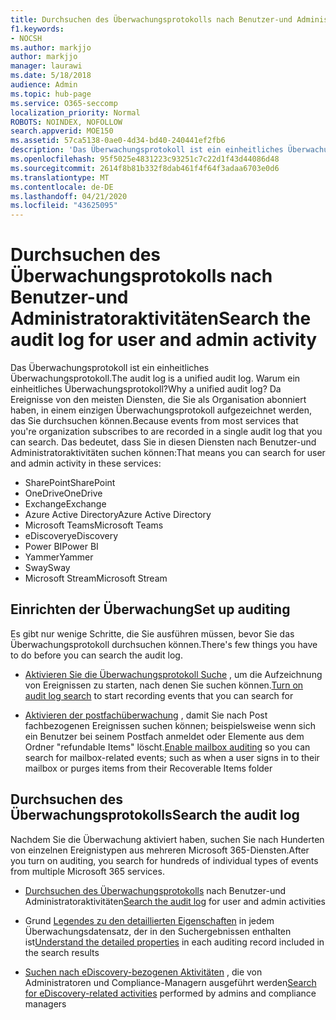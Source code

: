 ```yaml
---
title: Durchsuchen des Überwachungsprotokolls nach Benutzer-und Administratoraktivitäten
f1.keywords:
- NOCSH
ms.author: markjjo
author: markjjo
manager: laurawi
ms.date: 5/18/2018
audience: Admin
ms.topic: hub-page
ms.service: O365-seccomp
localization_priority: Normal
ROBOTS: NOINDEX, NOFOLLOW
search.appverid: MOE150
ms.assetid: 57ca5138-0ae0-4d34-bd40-240441ef2fb6
description: 'Das Überwachungsprotokoll ist ein einheitliches Überwachungsprotokoll. Warum ein einheitliches Überwachungsprotokoll? Da Ereignisse von den meisten Diensten, die Ihre Organisation abonniert, in einem einzigen Überwachungsprotokoll aufgezeichnet werden, das Sie durchsuchen können. Das bedeutet, dass Sie in diesen Diensten nach Benutzer-und Administratoraktivitäten suchen können:'
ms.openlocfilehash: 95f5025e4831223c93251c7c22d1f43d44086d48
ms.sourcegitcommit: 2614f8b81b332f8dab461f4f64f3adaa6703e0d6
ms.translationtype: MT
ms.contentlocale: de-DE
ms.lasthandoff: 04/21/2020
ms.locfileid: "43625095"
---
```

# <a name="search-the-audit-log-for-user-and-admin-activity"></a><span data-ttu-id="0fa99-106">Durchsuchen des Überwachungsprotokolls nach Benutzer-und Administratoraktivitäten</span><span class="sxs-lookup"><span data-stu-id="0fa99-106">Search the audit log for user and admin activity</span></span>

<span data-ttu-id="0fa99-107">Das Überwachungsprotokoll ist ein einheitliches Überwachungsprotokoll.</span><span class="sxs-lookup"><span data-stu-id="0fa99-107">The audit log is a unified audit log.</span></span> <span data-ttu-id="0fa99-108">Warum ein einheitliches Überwachungsprotokoll?</span><span class="sxs-lookup"><span data-stu-id="0fa99-108">Why a unified audit log?</span></span> <span data-ttu-id="0fa99-109">Da Ereignisse von den meisten Diensten, die Sie als Organisation abonniert haben, in einem einzigen Überwachungsprotokoll aufgezeichnet werden, das Sie durchsuchen können.</span><span class="sxs-lookup"><span data-stu-id="0fa99-109">Because events from most services that you're organization subscribes to are recorded in a single audit log that you can search.</span></span> <span data-ttu-id="0fa99-110">Das bedeutet, dass Sie in diesen Diensten nach Benutzer-und Administratoraktivitäten suchen können:</span><span class="sxs-lookup"><span data-stu-id="0fa99-110">That means you can search for user and admin activity in these services:</span></span> 
  
- <span data-ttu-id="0fa99-111">SharePoint</span><span class="sxs-lookup"><span data-stu-id="0fa99-111">SharePoint</span></span>
- <span data-ttu-id="0fa99-112">OneDrive</span><span class="sxs-lookup"><span data-stu-id="0fa99-112">OneDrive</span></span>
- <span data-ttu-id="0fa99-113">Exchange</span><span class="sxs-lookup"><span data-stu-id="0fa99-113">Exchange</span></span>
- <span data-ttu-id="0fa99-114">Azure Active Directory</span><span class="sxs-lookup"><span data-stu-id="0fa99-114">Azure Active Directory</span></span>
- <span data-ttu-id="0fa99-115">Microsoft Teams</span><span class="sxs-lookup"><span data-stu-id="0fa99-115">Microsoft Teams</span></span>
- <span data-ttu-id="0fa99-116">eDiscovery</span><span class="sxs-lookup"><span data-stu-id="0fa99-116">eDiscovery</span></span>
- <span data-ttu-id="0fa99-117">Power BI</span><span class="sxs-lookup"><span data-stu-id="0fa99-117">Power BI</span></span>
- <span data-ttu-id="0fa99-118">Yammer</span><span class="sxs-lookup"><span data-stu-id="0fa99-118">Yammer</span></span>
- <span data-ttu-id="0fa99-119">Sway</span><span class="sxs-lookup"><span data-stu-id="0fa99-119">Sway</span></span>
- <span data-ttu-id="0fa99-120">Microsoft Stream</span><span class="sxs-lookup"><span data-stu-id="0fa99-120">Microsoft Stream</span></span>
   
 ## <a name="set-up-auditing"></a><span data-ttu-id="0fa99-121">Einrichten der Überwachung</span><span class="sxs-lookup"><span data-stu-id="0fa99-121">Set up auditing</span></span>
  
<span data-ttu-id="0fa99-122">Es gibt nur wenige Schritte, die Sie ausführen müssen, bevor Sie das Überwachungsprotokoll durchsuchen können.</span><span class="sxs-lookup"><span data-stu-id="0fa99-122">There's few things you have to do before you can search the audit log.</span></span>
  
- <span data-ttu-id="0fa99-123">[Aktivieren Sie die Überwachungsprotokoll Suche](turn-audit-log-search-on-or-off.md) , um die Aufzeichnung von Ereignissen zu starten, nach denen Sie suchen können.</span><span class="sxs-lookup"><span data-stu-id="0fa99-123">[Turn on audit log search](turn-audit-log-search-on-or-off.md) to start recording events that you can search for</span></span> 
    
- <span data-ttu-id="0fa99-124">[Aktivieren der postfachüberwachung](enable-mailbox-auditing.md) , damit Sie nach Post fachbezogenen Ereignissen suchen können; beispielsweise wenn sich ein Benutzer bei seinem Postfach anmeldet oder Elemente aus dem Ordner "refundable Items" löscht.</span><span class="sxs-lookup"><span data-stu-id="0fa99-124">[Enable mailbox auditing](enable-mailbox-auditing.md) so you can search for mailbox-related events; such as when a user signs in to their mailbox or purges items from their Recoverable Items folder</span></span> 
    
 ## <a name="search-the-audit-log"></a><span data-ttu-id="0fa99-125">Durchsuchen des Überwachungsprotokolls</span><span class="sxs-lookup"><span data-stu-id="0fa99-125">Search the audit log</span></span>
  
<span data-ttu-id="0fa99-126">Nachdem Sie die Überwachung aktiviert haben, suchen Sie nach Hunderten von einzelnen Ereignistypen aus mehreren Microsoft 365-Diensten.</span><span class="sxs-lookup"><span data-stu-id="0fa99-126">After you turn on auditing, you search for hundreds of individual types of events from multiple Microsoft 365 services.</span></span>
  
- <span data-ttu-id="0fa99-127">[Durchsuchen des Überwachungsprotokolls](search-the-audit-log-in-security-and-compliance.md) nach Benutzer-und Administratoraktivitäten</span><span class="sxs-lookup"><span data-stu-id="0fa99-127">[Search the audit log](search-the-audit-log-in-security-and-compliance.md) for user and admin activities</span></span> 
    
- <span data-ttu-id="0fa99-128">Grund [Legendes zu den detaillierten Eigenschaften](detailed-properties-in-the-office-365-audit-log.md) in jedem Überwachungsdatensatz, der in den Suchergebnissen enthalten ist</span><span class="sxs-lookup"><span data-stu-id="0fa99-128">[Understand the detailed properties](detailed-properties-in-the-office-365-audit-log.md) in each auditing record included in the search results</span></span> 
    
- <span data-ttu-id="0fa99-129">[Suchen nach eDiscovery-bezogenen Aktivitäten](search-for-ediscovery-activities-in-the-audit-log.md) , die von Administratoren und Compliance-Managern ausgeführt werden</span><span class="sxs-lookup"><span data-stu-id="0fa99-129">[Search for eDiscovery-related activities](search-for-ediscovery-activities-in-the-audit-log.md) performed by admins and compliance managers</span></span> 
